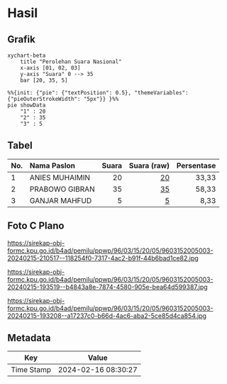 # Hasil

## Grafik

```mermaid
xychart-beta
    title "Perolehan Suara Nasional"
    x-axis [01, 02, 03]
    y-axis "Suara" 0 --> 35
    bar [20, 35, 5]
```

```mermaid
%%{init: {"pie": {"textPosition": 0.5}, "themeVariables": {"pieOuterStrokeWidth": "5px"}} }%%
pie showData
    "1" : 20
    "2" : 35
    "3" : 5
```

## Tabel

| No. | Nama Paslon    | Suara | Suara (raw) | Persentase |
|:--- |:-------------- | -----:| -----------:| ----------:|
| 1   | ANIES MUHAIMIN | 20    | [20][p-1]   | 33,33      |
| 2   | PRABOWO GIBRAN | 35    | [35][p-2]   | 58,33      |
| 3   | GANJAR MAHFUD  | 5     | [5][p-3]    | 8,33       |


[p-1]: https://github.com/gigit-pemilu/pemilu-2024/blob/main/pilpres/hitung-suara/sub/96-papua-barat-daya/sub/03-raja-ampat/sub/15-waigeo-barat-kepulauan/sub/2005-gag/sub/003-tps/sub/paslon-1.txt
[p-2]: https://github.com/gigit-pemilu/pemilu-2024/blob/main/pilpres/hitung-suara/sub/96-papua-barat-daya/sub/03-raja-ampat/sub/15-waigeo-barat-kepulauan/sub/2005-gag/sub/003-tps/sub/paslon-2.txt
[p-3]: https://github.com/gigit-pemilu/pemilu-2024/blob/main/pilpres/hitung-suara/sub/96-papua-barat-daya/sub/03-raja-ampat/sub/15-waigeo-barat-kepulauan/sub/2005-gag/sub/003-tps/sub/paslon-3.txt

## Foto C Plano

https://sirekap-obj-formc.kpu.go.id/b4ad/pemilu/ppwp/96/03/15/20/05/9603152005003-20240215-210517--118254f0-7317-4ac2-b91f-44b6bad1ce82.jpg

https://sirekap-obj-formc.kpu.go.id/b4ad/pemilu/ppwp/96/03/15/20/05/9603152005003-20240215-193519--b4843a8e-7874-4580-905e-bea64d599387.jpg

https://sirekap-obj-formc.kpu.go.id/b4ad/pemilu/ppwp/96/03/15/20/05/9603152005003-20240215-193208--a17237c0-b66d-4ac6-aba2-5ce85d4ca854.jpg


## Metadata

| Key        | Value               |
| ---------- | ------------------- |
| Time Stamp | 2024-02-16 08:30:27 |



